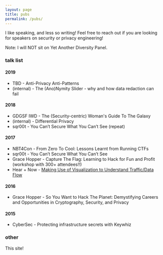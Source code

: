 ```yaml
---
layout: page
title: pubs
permalink: /pubs/
---
```


I like speaking, and less so writing! Feel free to reach out if you are looking for speakers on security or privacy engineering!

Note: I will NOT sit on Yet Another Diversity Panel.

### talk list

#### 2019

* TBD - Anti-Privacy Anti-Patterns
* (internal) - The (Ano)Nymity Slider - why and how data redaction can fail

#### 2018

* GDGSF IWD - The (Security-centric) Woman's Guide To The Galaxy
* (internal) - Differential Privacy
* sqr00t - You Can’t Secure What You Can’t See (repeat)

#### 2017

* NBT4Con - From Zero To Cool: Lessons Learnt from Running CTFs
* sqr00t - You Can’t Secure What You Can’t See
* Grace Hopper - Capture The Flag: Learning to Hack for Fun and Profit (workshop with 300+ attendees!!)
* Hear + Now - [Making Use of Visualization to Understand Traffic/Data Flow](https://youtu.be/hA1smSc0y1A)

#### 2016

* Grace Hopper - So You Want to Hack The Planet: Demystifying Careers and Opportunities in Cryptography, Security, and Privacy

#### 2015

* CyberSec - Protecting infrastructure secrets with Keywhiz

### other

This site!
